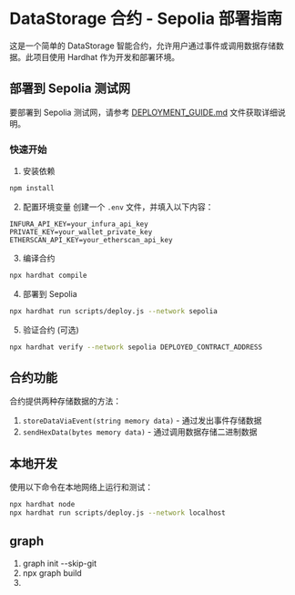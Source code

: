 # DataStorage 合约 - Sepolia 部署指南

这是一个简单的 DataStorage 智能合约，允许用户通过事件或调用数据存储数据。此项目使用 Hardhat 作为开发和部署环境。

## 部署到 Sepolia 测试网

要部署到 Sepolia 测试网，请参考 [DEPLOYMENT_GUIDE.md](./DEPLOYMENT_GUIDE.md) 文件获取详细说明。

### 快速开始

1. 安装依赖
```bash
npm install
```

2. 配置环境变量
创建一个 `.env` 文件，并填入以下内容：
```
INFURA_API_KEY=your_infura_api_key
PRIVATE_KEY=your_wallet_private_key
ETHERSCAN_API_KEY=your_etherscan_api_key
```

3. 编译合约
```bash
npx hardhat compile
```

4. 部署到 Sepolia
```bash
npx hardhat run scripts/deploy.js --network sepolia
```

5. 验证合约 (可选)
```bash
npx hardhat verify --network sepolia DEPLOYED_CONTRACT_ADDRESS
```

## 合约功能

合约提供两种存储数据的方法：

1. `storeDataViaEvent(string memory data)` - 通过发出事件存储数据
2. `sendHexData(bytes memory data)` - 通过调用数据存储二进制数据

## 本地开发

使用以下命令在本地网络上运行和测试：

```bash
npx hardhat node
npx hardhat run scripts/deploy.js --network localhost
```

## graph
1. graph init --skip-git
2. npx graph build
3. 
